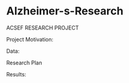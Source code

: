 # Alzheimer-s-Research
ACSEF RESEARCH PROJECT 

Project Motivation: 

Data:


Research Plan


Results: 
